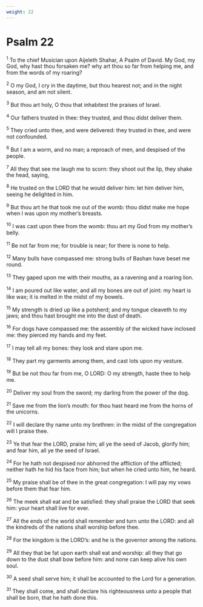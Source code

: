 ```yaml
---
weight: 22
---
```


# Psalm 22

<sup>1</sup> To the chief Musician upon Aijeleth Shahar, A Psalm of David. My God, my God, why hast thou forsaken me? why art thou so far from helping me, and from the words of my roaring? 

<sup>2</sup> O my God, I cry in the daytime, but thou hearest not; and in the night season, and am not silent. 

<sup>3</sup> But thou art holy, O thou that inhabitest the praises of Israel. 

<sup>4</sup> Our fathers trusted in thee: they trusted, and thou didst deliver them. 

<sup>5</sup> They cried unto thee, and were delivered: they trusted in thee, and were not confounded. 

<sup>6</sup> But I am a worm, and no man; a reproach of men, and despised of the people. 

<sup>7</sup> All they that see me laugh me to scorn: they shoot out the lip, they shake the head, saying, 

<sup>8</sup> He trusted on the LORD that he would deliver him: let him deliver him, seeing he delighted in him. 

<sup>9</sup> But thou art he that took me out of the womb: thou didst make me hope when I was upon my mother’s breasts. 

<sup>10</sup> I was cast upon thee from the womb: thou art my God from my mother’s belly. 

<sup>11</sup> Be not far from me; for trouble is near; for there is none to help. 

<sup>12</sup> Many bulls have compassed me: strong bulls of Bashan have beset me round. 

<sup>13</sup> They gaped upon me with their mouths, as a ravening and a roaring lion. 

<sup>14</sup> I am poured out like water, and all my bones are out of joint: my heart is like wax; it is melted in the midst of my bowels. 

<sup>15</sup> My strength is dried up like a potsherd; and my tongue cleaveth to my jaws; and thou hast brought me into the dust of death. 

<sup>16</sup> For dogs have compassed me: the assembly of the wicked have inclosed me: they pierced my hands and my feet. 

<sup>17</sup> I may tell all my bones: they look and stare upon me. 

<sup>18</sup> They part my garments among them, and cast lots upon my vesture. 

<sup>19</sup> But be not thou far from me, O LORD: O my strength, haste thee to help me. 

<sup>20</sup> Deliver my soul from the sword; my darling from the power of the dog. 

<sup>21</sup> Save me from the lion’s mouth: for thou hast heard me from the horns of the unicorns. 

<sup>22</sup> I will declare thy name unto my brethren: in the midst of the congregation will I praise thee. 

<sup>23</sup> Ye that fear the LORD, praise him; all ye the seed of Jacob, glorify him; and fear him, all ye the seed of Israel. 

<sup>24</sup> For he hath not despised nor abhorred the affliction of the afflicted; neither hath he hid his face from him; but when he cried unto him, he heard. 

<sup>25</sup> My praise shall be of thee in the great congregation: I will pay my vows before them that fear him. 

<sup>26</sup> The meek shall eat and be satisfied: they shall praise the LORD that seek him: your heart shall live for ever. 

<sup>27</sup> All the ends of the world shall remember and turn unto the LORD: and all the kindreds of the nations shall worship before thee. 

<sup>28</sup> For the kingdom is the LORD’s: and he is the governor among the nations. 

<sup>29</sup> All they that be fat upon earth shall eat and worship: all they that go down to the dust shall bow before him: and none can keep alive his own soul. 

<sup>30</sup> A seed shall serve him; it shall be accounted to the Lord for a generation. 

<sup>31</sup> They shall come, and shall declare his righteousness unto a people that shall be born, that he hath done this. 


